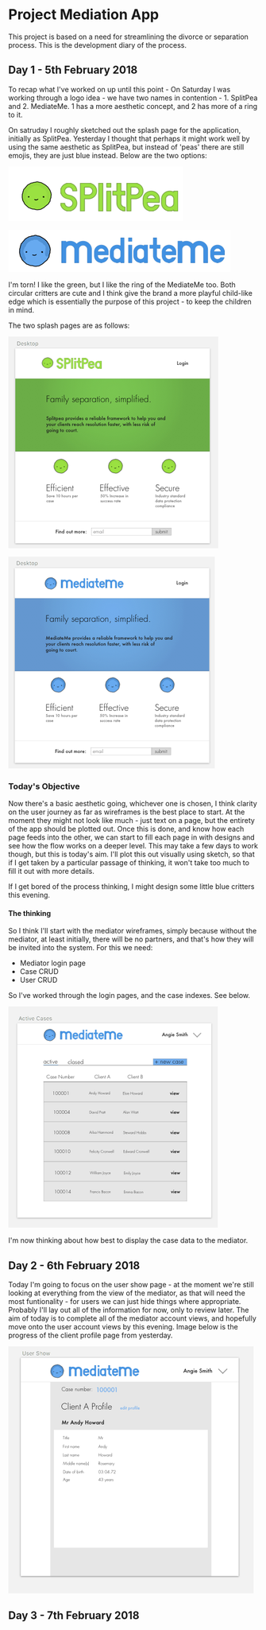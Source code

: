 # Project Mediation App

This project is based on a need for streamlining the divorce or separation process. This is the development diary of the process.

## Day 1 - 5th February 2018

To recap what I've worked on up until this point - On Saturday I was working through a logo idea - we have two names in contention - 1. SplitPea and 2. MediateMe. 1 has a more aesthetic concept, and 2 has more of a ring to it.

On satruday I roughly sketched out the splash page for the application, initially as SplitPea. Yesterday I thought that perhaps it might work well by using the same aesthetic as SplitPea, but instead of 'peas' there are still emojis, they are just blue instead. Below are the two options:

![Splitpea](./assets/split-pea-logo.png)

![MediateMe](./assets/mediate-me-logo.png)

I'm torn! I like the green, but I like the ring of the MediateMe too. Both circular critters are cute and I think give the brand a more playful child-like edge which is essentially the purpose of this project - to keep the children in mind.

The two splash pages are as follows:

![Splitpea](./assets/split-pea-splash-1.png)

![MediateMe](./assets/mediate-me-splash-1.png)

### Today's Objective

Now there's a basic aesthetic going, whichever one is chosen, I think clarity on the user journey as far as wireframes is the best place to start. At the moment they might not look like much - just text on a page, but the entirety of the app should be plotted out. Once this is done, and know how each page feeds into the other, we can start to fill each page in with designs and see how the flow works on a deeper level. This may take a few days to work though, but this is today's aim. I'll plot this out visually using sketch, so that if I get taken by a particular passage of thinking, it won't take too much to fill it out with more details.

If I get bored of the process thinking, I might design some little blue critters this evening.

#### The thinking

So I think I'll start with the mediator wireframes, simply because without the mediator, at least initially, there will be no partners, and that's how they will be invited into the system. For this we need:

- Mediator login page
- Case CRUD
- User CRUD

So I've worked through the login pages, and the case indexes. See below. 

![MediateMe](./assets/mediate-me-case-index.png)

I'm now thinking about how best to display the case data to the mediator.


## Day 2 - 6th February 2018

Today I'm going to focus on the user show page - at the moment we're still looking at everything from the view of the mediator, as that will need the most funtionality - for users we can just hide things where appropriate. Probably I'll lay out all of the information for now, only to review later. The aim of today is to complete all of the mediator account views, and hopefully move onto the user account views by this evening. Image below is the progress of the client profile page from yesterday.

![MediateMe](./assets/mediate-me-user-show.png)

## Day 3 - 7th February 2018

